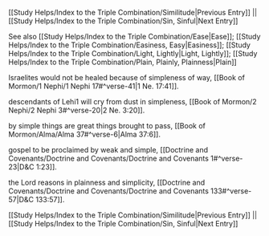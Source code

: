 [[Study Helps/Index to the Triple Combination/Similitude|Previous Entry]]  ||  [[Study Helps/Index to the Triple Combination/Sin, Sinful|Next Entry]]

 See also [[Study Helps/Index to the Triple Combination/Ease|Ease]]; [[Study Helps/Index to the Triple Combination/Easiness, Easy|Easiness]]; [[Study Helps/Index to the Triple Combination/Light, Lightly|Light, Lightly]]; [[Study Helps/Index to the Triple Combination/Plain, Plainly, Plainness|Plain]]

 Israelites would not be healed because of simpleness of way, [[Book of Mormon/1 Nephi/1 Nephi 17#^verse-41|1 Ne. 17:41]].

 descendants of Lehi1 will cry from dust in simpleness, [[Book of Mormon/2 Nephi/2 Nephi 3#^verse-20|2 Ne. 3:20]].

 by simple things are great things brought to pass, [[Book of Mormon/Alma/Alma 37#^verse-6|Alma 37:6]].

 gospel to be proclaimed by weak and simple, [[Doctrine and Covenants/Doctrine and Covenants/Doctrine and Covenants 1#^verse-23|D&C 1:23]].

 the Lord reasons in plainness and simplicity, [[Doctrine and Covenants/Doctrine and Covenants/Doctrine and Covenants 133#^verse-57|D&C 133:57]].

[[Study Helps/Index to the Triple Combination/Similitude|Previous Entry]]  ||  [[Study Helps/Index to the Triple Combination/Sin, Sinful|Next Entry]]